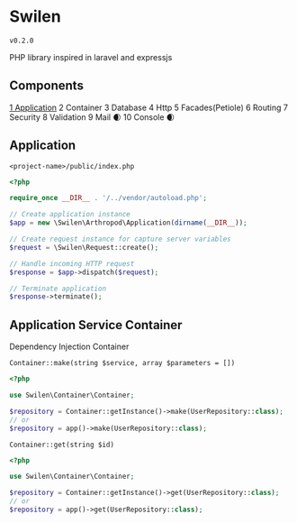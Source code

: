 # Swilen

`v0.2.0`

PHP library inspired in laravel and expressjs

## Components

[1 Application](#application)
2 Container
3 Database
4 Http
5 Facades(Petiole)
6 Routing
7 Security
8 Validation
9 Mail :waxing_crescent_moon:
10 Console :waxing_crescent_moon:

## Application

`<project-name>/public/index.php`

```PHP
<?php

require_once __DIR__ . '/../vendor/autoload.php';

// Create application instance
$app = new \Swilen\Arthropod\Application(dirname(__DIR__));

// Create request instance for capture server variables
$request = \Swilen\Request::create();

// Handle incoming HTTP request
$response = $app->dispatch($request);

// Terminate application
$response->terminate();

```

## Application Service Container

Dependency Injection Container

`Container::make(string $service, array $parameters = [])`

```PHP
<?php

use Swilen\Container\Container;

$repository = Container::getInstance()->make(UserRepository::class);
// or
$repository = app()->make(UserRepository::class);

```

`Container::get(string $id)`

```PHP
<?php

use Swilen\Container\Container;

$repository = Container::getInstance()->get(UserRepository::class);
// or
$repository = app()->get(UserRepository::class);

```
